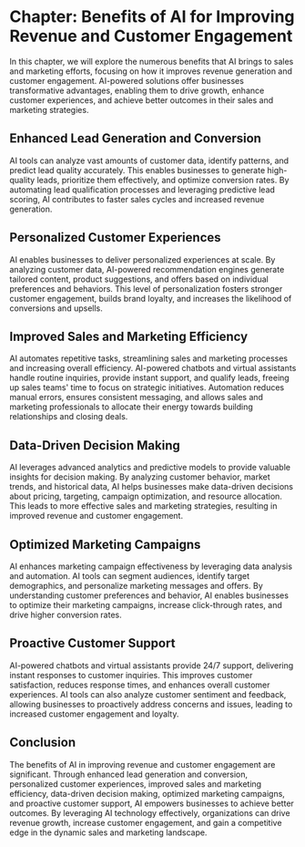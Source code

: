 Chapter: Benefits of AI for Improving Revenue and Customer Engagement
=====================================================================

In this chapter, we will explore the numerous benefits that AI brings to sales and marketing efforts, focusing on how it improves revenue generation and customer engagement. AI-powered solutions offer businesses transformative advantages, enabling them to drive growth, enhance customer experiences, and achieve better outcomes in their sales and marketing strategies.

Enhanced Lead Generation and Conversion
---------------------------------------

AI tools can analyze vast amounts of customer data, identify patterns, and predict lead quality accurately. This enables businesses to generate high-quality leads, prioritize them effectively, and optimize conversion rates. By automating lead qualification processes and leveraging predictive lead scoring, AI contributes to faster sales cycles and increased revenue generation.

Personalized Customer Experiences
---------------------------------

AI enables businesses to deliver personalized experiences at scale. By analyzing customer data, AI-powered recommendation engines generate tailored content, product suggestions, and offers based on individual preferences and behaviors. This level of personalization fosters stronger customer engagement, builds brand loyalty, and increases the likelihood of conversions and upsells.

Improved Sales and Marketing Efficiency
---------------------------------------

AI automates repetitive tasks, streamlining sales and marketing processes and increasing overall efficiency. AI-powered chatbots and virtual assistants handle routine inquiries, provide instant support, and qualify leads, freeing up sales teams' time to focus on strategic initiatives. Automation reduces manual errors, ensures consistent messaging, and allows sales and marketing professionals to allocate their energy towards building relationships and closing deals.

Data-Driven Decision Making
---------------------------

AI leverages advanced analytics and predictive models to provide valuable insights for decision making. By analyzing customer behavior, market trends, and historical data, AI helps businesses make data-driven decisions about pricing, targeting, campaign optimization, and resource allocation. This leads to more effective sales and marketing strategies, resulting in improved revenue and customer engagement.

Optimized Marketing Campaigns
-----------------------------

AI enhances marketing campaign effectiveness by leveraging data analysis and automation. AI tools can segment audiences, identify target demographics, and personalize marketing messages and offers. By understanding customer preferences and behavior, AI enables businesses to optimize their marketing campaigns, increase click-through rates, and drive higher conversion rates.

Proactive Customer Support
--------------------------

AI-powered chatbots and virtual assistants provide 24/7 support, delivering instant responses to customer inquiries. This improves customer satisfaction, reduces response times, and enhances overall customer experiences. AI tools can also analyze customer sentiment and feedback, allowing businesses to proactively address concerns and issues, leading to increased customer engagement and loyalty.

Conclusion
----------

The benefits of AI in improving revenue and customer engagement are significant. Through enhanced lead generation and conversion, personalized customer experiences, improved sales and marketing efficiency, data-driven decision making, optimized marketing campaigns, and proactive customer support, AI empowers businesses to achieve better outcomes. By leveraging AI technology effectively, organizations can drive revenue growth, increase customer engagement, and gain a competitive edge in the dynamic sales and marketing landscape.
